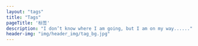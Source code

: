 ```yaml
---
layout: "tags"
title: "Tags"
pageTitle: '标签'
description: "I don’t know where I am going, but I am on my way......"
header-img: "img/header_img/tag_bg.jpg"
---
```

